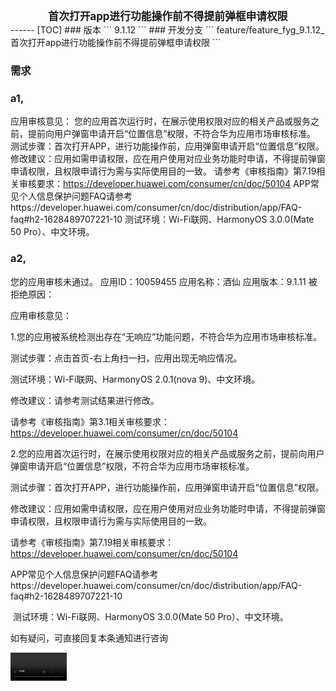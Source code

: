 
<center><big><b>首次打开app进行功能操作前不得提前弹框申请权限</b></big></center>
------
[TOC]
### 版本
```
9.1.12
```
### 开发分支
```
feature/feature_fyg_9.1.12_首次打开app进行功能操作前不得提前弹框申请权限
```

[]()

### 需求


### a1,

应用审核意见：
您的应用首次运行时，在展示使用权限对应的相关产品或服务之前，提前向用户弹窗申请开启“位置信息”权限，不符合华为应用市场审核标准。
测试步骤：首次打开APP，进行功能操作前，应用弹窗申请开启“位置信息”权限。
修改建议：应用如需申请权限，应在用户使用对应业务功能时申请，不得提前弹窗申请权限，且权限申请行为需与实际使用目的一致。
请参考《审核指南》第7.19相关审核要求：https://developer.huawei.com/consumer/cn/doc/50104
APP常见个人信息保护问题FAQ请参考https://developer.huawei.com/consumer/cn/doc/distribution/app/FAQ-faq#h2-1628489707221-10
测试环境：Wi-Fi联网、HarmonyOS 3.0.0(Mate 50 Pro）、中文环境。



### a2,

您的应用审核未通过。 应用ID：10059455 应用名称：酒仙 应用版本：9.1.11 被拒绝原因：

应用审核意见：

​    1.您的应用被系统检测出存在“无响应”功能问题，不符合华为应用市场审核标准。

测试步骤：点击首页-右上角扫一扫，应用出现无响应情况。

测试环境：Wi-Fi联网、HarmonyOS 2.0.1(nova 9)、中文环境。

修改建议：请参考测试结果进行修改。

请参考《审核指南》第3.1相关审核要求：https://developer.huawei.com/consumer/cn/doc/50104

2.您的应用首次运行时，在展示使用权限对应的相关产品或服务之前，提前向用户弹窗申请开启“位置信息”权限，不符合华为应用市场审核标准。

测试步骤：首次打开APP，进行功能操作前，应用弹窗申请开启“位置信息”权限。

修改建议：应用如需申请权限，应在用户使用对应业务功能时申请，不得提前弹窗申请权限，且权限申请行为需与实际使用目的一致。

请参考《审核指南》第7.19相关审核要求：https://developer.huawei.com/consumer/cn/doc/50104

APP常见个人信息保护问题FAQ请参考https://developer.huawei.com/consumer/cn/doc/distribution/app/FAQ-faq#h2-1628489707221-10

​    测试环境：Wi-Fi联网、HarmonyOS 3.0.0(Mate 50 Pro）、中文环境。

 如有疑问，可直接回复本条通知进行咨询

<video src="首次打开app进行功能操作前不得提前弹框申请权限_task.assets/酒仙.mp4" alt="screen_2023-07-25-09-43-38_MainActivity" style="zoom:30%;" />









### [客服对话](https://developer.huawei.com/consumer/cn/service/josp/agc/index.html#/interactive)

<img src="首次打开app进行功能操作前不得提前弹框申请权限_task.assets/screen_2023-07-25-09-43-38_MainActivity.png" alt="screen_2023-07-25-09-43-38_MainActivity" style="zoom:30%;" />





<img src="首次打开app进行功能操作前不得提前弹框申请权限_task.assets/screen_2023-07-25-09-47-03_GrantPermissionsActivity.png" alt="screen_2023-07-25-09-47-03_GrantPermissionsActivity" style="zoom:33%;" />



如图我们app启动打开首页的时候会向用户去申请位置权限，并且也是先弹我们自定义的位置权限对话框去告知用户为什么需要位置权限，当用户单击【知道了】按钮后，会去申请位置权限，这个时候如果用户不同意申请权限也是可以单击【不允许】去拒绝的， 我这样的设计也没有违反《审核指南》第7.19 的要求呀 ，为什么审核未通过，请告知我根本原因



[重新申请了](https://developer.huawei.com/consumer/cn/service/josp/agc/index.html#/myApp/10059455/v1202109536362575168)

我没有改代码，我怀疑是他们平台误报，我从新申请审核

​	

### 反馈



尊敬的开发者，您好！您的应用首次运行时，在用户点击使用对应功能服务之前（如：未有任何操作、未点击需要权限的功能等），提前向用户弹窗申请权限。**如《审核指南》第7.19 的要求，应用获取用户权限应遵循最小必要原则，非用户主动触发，均属于不合理场景**。





修改建议：**请在用户实际使用应用内对应功能或服务时，应用再根据功能服务所需向用户弹窗申请对应权限（权限申请行为需与使用目的一致），并征得用户同意。（并非不允许应用获取权限）**



可参考应用市场对外的隐私FAQ第5条相关整改建议及要求：https://developer.huawei.com/consumer/cn/doc/distribution/app/FAQ-faq#h2-1628489707221-10

可参考管局第6点的发文要求：http://c.gb688.cn/bzgk/gb/showGb?type=online&hcno=977D9EBB32ABF0A7DD6A1215969FE57A







### [再次沟通，希望在不改代码的情况下，完成该功能](https://developer.huawei.com/consumer/cn/service/josp/agc/index.html#/interactive)



您好，我们严格按照规定非必要不获取客户信息；但我们的APP进入首页时，需要对用户展示商品，而商品需要根据用户当前的位置，来判断商品是否有货，多久可以配送到，以为用户提供更优质的购买体验，所以我们需要在app启动进入首页时，发起询问要获取客户地理位置；



我刚从android应用市场下载 美团外卖app ,并测试了一下，他们app和我们app的流程一样都是启动进入首页后就会申请位置权限，为什么他们可以通过应用市场审核呢？ 



### [沟通结果](https://developer.huawei.com/consumer/cn/service/josp/agc/index.html#/interactive)





尊敬的开发者，您好！
感谢您的反馈，华为应用市场致力于为用户打造一个安全可靠的应用分发平台，**我们根据监管法规不断完善审核要求，并对在架应用进行巡查复测。**
**对于不符合审核要求的应用，我们均会进行核实处理，要求整改。**请您按照审核结果完善应用，并以最终审核结果为准，
在用户实际使用应用内对应功能或服务时（如：**主动点击使用某功能**），应用再根据功能服务所需向用户弹窗申请对应权限（权限申请行为需与使用目的一致），并征得用户同意。
感谢您对华为应用市场的支持！





### 思路：


### 接口信息
[接口地址]()



```


```
### UI
[UI地址]()

[蓝湖](https://lanhuapp.com/web/#/item/project/stage?pid=ade3e812-abd9-4f88-85f4-8492cf94f2f8&tid=2bfe6305-22be-4657-8002-077892423dbe&see=all)



<img src="首次打开app进行功能操作前不得提前弹框申请权限_task.assets/首页-交互.png" alt="首页-交互" style="zoom:33%;" />



<img src="首次打开app进行功能操作前不得提前弹框申请权限_task.assets/image-20230731185214423.png" alt="image-20230731185214423" style="zoom:33%;" />







### 文案



a0,
      切换地址
      fragment_shop_empty

<img src="首次打开app进行功能操作前不得提前弹框申请权限_task.assets/image-20230731142729318.png" alt="image-20230731142729318" style="zoom:33%;" />



```
<include
    android:id="@+id/layout_empty"
    android:layout_width="match_parent"
    android:layout_height="wrap_content"
    app:layout_constraintTop_toBottomOf="@+id/ll_addresslayout"
    layout="@layout/fragment_shop_empty"
    android:visibility="gone" />
```



```
layout_empty.setVisibility(showEmpty ? View.VISIBLE : View.GONE);
```



```
setLayoutUI(boolean showEmpty)
```





com/jiuxian/client/fragment/B2CShopMainFragment.java:207

```
if (!TextUtils.isEmpty(data.mData.shopId)) {
    mShopId = data.mData.shopId;
    setLayoutUI(false);
    loadData();
} else {
    setLayoutUI(true);

}
```





a2,

立即送

MainFragmentTab.java:140

com/jiuxian/client/fragment/MainFragmentTab.java:239

```


            if (position!=currentPosition){
                currentPosition=position;
                EnableRefresh enableRefresh = (EnableRefresh) mFragmentManager.findFragmentByTag("f" + position);
                if (enableRefresh!=null){
                    enableRefresh.refreshData();
                }
            }
            
```













```
    
        
      
      
      
      
      文案是用来记录开发过程中的字符的，例：
        a0,当期activity，fragment 层次结构(用于快速定位要改的文件)

          B2CShopDetailFragment
              B2CShopListFragment
                    B2CO2OMainShopProductFragment

        a1,需求或UI中的文本描述 例：
          资质认证
          查看资质
          请输入图形验证码
        a2,开发的activity 类名，布局文件名，activity类的全名称androidManifest.xml 布局文件中需要声明该activity标签 例：
          ShopQualificationInfoActivity
          activity_shop_qualification_info_layout
          com.jiuxian.client.ui.ShopQualificationInfoActivity

          ShopQualificationInfoEmptyFragment
          fragment_shop_qualification_info_empty

        a3, 给类，view,图片,方法，bean对象起名字的缓存文本或者其他内容
          ic_upload_qualification
          QualificationInfoResult


          find . -type f -size +1M

```
### 待完成的功能
```


```
### bug改动点
```


ViewPager学习 MainFragmentTab.java:252
ViewPager2.OnPageChangeCallback中首次通过onPageSelected方法切换fragment后
通过 mFragmentManager.findFragmentByTag("f" + position) 获取不到对应的fragment ，因为此时fragemnt还没有添加完成
                mMagicIndicator.post(new Runnable() {
                    @Override
                    public void run() {
                        EnableRefresh enableRefresh = (EnableRefresh) mFragmentManager.findFragmentByTag("f" + position);
                        if (enableRefresh!=null){
                            enableRefresh.refreshData();
                        }
                    }
                });


```
### 参考

  []()
  []()
  []()





  []()




[TOC]







### android9.1.12版本【首次打开app进行功能操作前不得提前弹框申请权限】功能提测



| 提测需求/bug  |   描述          |  开发           |  产品                |       完成      |  编号            |  变更影响范围     |   自测    |  提测分支       |  提测时间         |
| ------------ |      ----      |       ----     |      ----            |      ----      |  ----            |   ------------  |   ----   |  ------       |  --------        |
|  首次打开app进行功能操作前不得提前弹框申请权限   |                |  付玉光       |   周立新    |       ok       | 2023-07-25/09-39-33  |                 |    ok    | feature/feature_preRelease_9.1.12 |  2023-07-28/15:57:40 |

